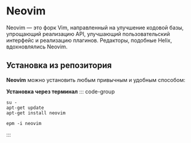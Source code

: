 # Neovim

Neovim — это форк Vim, направленный на улучшение кодовой базы, упрощающий реализацию API, улучшающий пользовательский интерфейс и реализацию плагинов. Редакторы, подобные Helix, вдохновлялись Neovim.

## Установка из репозитория

**Neovim** можно установить любым привычным и удобным способом:

**Установка через терминал**
::: code-group

```shell[apt-get]
su -
apt-get update
apt-get install neovim
```
```shell[epm]
epm -i neovim
```
:::